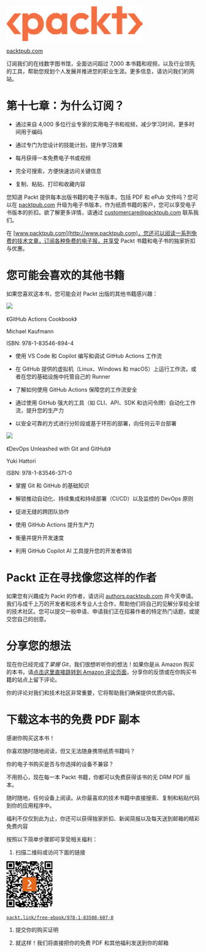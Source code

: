 ![](img/Packt_Logo_New.png)

[packtpub.com](http://packtpub.com)

订阅我们的在线数字图书馆，全面访问超过 7,000 本书籍和视频，以及行业领先的工具，帮助您规划个人发展并推进您的职业生涯。更多信息，请访问我们的网站。

# 第十七章：为什么订阅？

+   通过来自 4,000 多位行业专家的实用电子书和视频，减少学习时间，更多时间用于编码

+   通过专门为您设计的技能计划，提升学习效果

+   每月获得一本免费电子书或视频

+   完全可搜索，方便快速访问关键信息

+   复制、粘贴、打印和收藏内容

您知道 Packt 提供每本出版书籍的电子书版本，包括 PDF 和 ePub 文件吗？您可以在 [packtpub.com](http://packtpub.com) 升级为电子书版本，作为纸质书籍的客户，您可以享受电子书版本的折扣。欲了解更多详情，请通过 customercare@packtpub.com 联系我们。

在 [www.packtpub.com](http://www.packtpub.com)，您还可以阅读一系列免费的技术文章，订阅各种免费的电子报，并享受 Packt 书籍和电子书的独家折扣与优惠。

# 您可能会喜欢的其他书籍

如果您喜欢这本书，您可能会对 Packt 出版的其他书籍感兴趣：

![](https://packt.link/1835468942)

《GitHub Actions Cookbook》

Michael Kaufmann

ISBN: 978-1-83546-894-4

+   使用 VS Code 和 Copilot 编写和调试 GitHub Actions 工作流

+   在 GitHub 提供的虚拟机（Linux、Windows 和 macOS）上运行工作流，或者在您的基础设施中托管自己的 Runner

+   了解如何使用 GitHub Actions 保障您的工作流安全

+   通过使用 GitHub 强大的工具（如 CLI、API、SDK 和访问令牌）自动化工作流，提升您的生产力

+   以安全可靠的方式进行分阶段或基于环形的部署，向任何云平台部署

![](https://packt.link/1835463711)

《DevOps Unleashed with Git and GitHub》

Yuki Hattori

ISBN: 978-1-83546-371-0

+   掌握 Git 和 GitHub 的基础知识

+   解锁推动自动化、持续集成和持续部署（CI/CD）以及监控的 DevOps 原则

+   促进无缝的跨团队协作

+   使用 GitHub Actions 提升生产力

+   衡量并提升开发速度

+   利用 GitHub Copilot AI 工具提升您的开发者体验

# Packt 正在寻找像您这样的作者

如果您有兴趣成为 Packt 的作者，请访问 [authors.packtpub.com](http://authors.packtpub.com) 并今天申请。我们与成千上万的开发者和技术专业人士合作，帮助他们将自己的见解分享给全球的技术社区。您可以提交一般申请、申请我们正在招募作者的特定热门话题，或提交您自己的创意。

# 分享您的想法

现在你已经完成了*掌握 Git*，我们很想听听你的想法！如果你是从 Amazon 购买的本书，请[点击这里直接跳转到 Amazon 评论页面](https://packt.link/r/1-835-08607-1)，分享你的反馈或在你购买书籍的站点上留下评论。

你的评论对我们和技术社区非常重要，它将帮助我们确保提供优质内容。

# 下载这本书的免费 PDF 副本

感谢你购买这本书！

你喜欢随时随地阅读，但又无法随身携带纸质书籍吗？

你的电子书购买是否与你选择的设备不兼容？

不用担心，现在每一本 Packt 书籍，你都可以免费获得该书的无 DRM PDF 版本。

随时随地，任何设备上阅读。从你最喜欢的技术书籍中直接搜索、复制和粘贴代码到你的应用程序中。

福利不仅仅到此为止，你还可以获得独家折扣、新闻简报以及每天送到邮箱的精彩免费内容

按照以下简单步骤即可享受相关福利：

1.  扫描二维码或访问下面的链接

![](img/B21194_QR_Free_PDF.jpg)

[`packt.link/free-ebook/978-1-83508-607-0`](https://packt.link/free-ebook/978-1-83508-607-0)

1.  提交你的购买证明

1.  就这样！我们将直接把你的免费 PDF 和其他福利发送到你的邮箱
